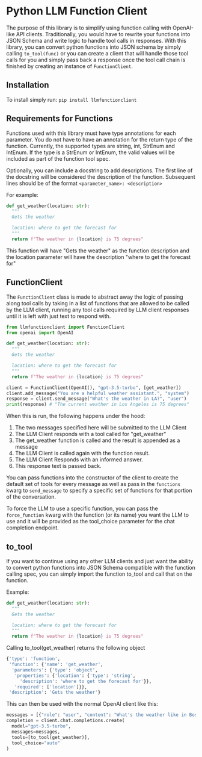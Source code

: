 # Python LLM Function Client

The purpose of this library is to simplify using function calling with OpenAI-like API clients. Traditionally, you would have to rewrite your functions into JSON Schema and write logic to handle tool calls in responses. With this library, you can convert python functions into JSON schema by simply calling `to_tool(func)` or you can create a client that will handle those tool calls for you and simply pass back a response once the tool call chain is finished by creating an instance of `FunctionClient`.

## Installation

To install simply run:
`pip install llmfunctionclient`

## Requirements for Functions

Functions used with this library must have type annotations for each parameter. You do not have to have an annotation for the return type of the function.
Currently, the supported types are string, int, StrEnum and IntEnum.
If the type is a StrEnum or IntEnum, the valid values will be included as part of the function tool spec.

Optionally, you can include a docstring to add descriptions. The first line of the docstring will be considered the description of the function. Subsequent lines should be of the format `<parameter_name>: <description>`

For example:
```python
def get_weather(location: str):
  """
  Gets the weather

  location: where to get the forecast for
  """
  return f"The weather in {location} is 75 degrees"
```

This function will have "Gets the weather" as the function description and the location parameter will have the description "where to get the forecast for"

## FunctionClient

The `FunctionClient` class is made to abstract away the logic of passing along tool calls by taking in a list of functions that are allowed to be called by the LLM client, running any tool calls required by LLM client responses until it is left with just text to respond with.

```python
from llmfunctionclient import FunctionClient
from openai import OpenAI

def get_weather(location: str):
  """
  Gets the weather

  location: where to get the forecast for
  """
  return f"The weather in {location} is 75 degrees"

client = FunctionClient(OpenAI(), "gpt-3.5-turbo", [get_weather])
client.add_message("You are a helpful weather assistant.", "system")
response = client.send_message("What's the weather in LA?", "user")
print(response) # "The current weather in Los Angeles is 75 degrees"
```

When this is run, the following happens under the hood:  
1. The two messages specified here will be submitted to the LLM Client
2. The LLM Client responds with a tool called for "get_weather"
3. The get_weather function is called and the result is appended as a message
4. The LLM Client is called again with the function result.
5. The LLM Client Responds with an informed answer.
6. This response text is passed back.

You can pass functions into the constructor of the client to create the default set of tools for every message as well as pass in the `functions` kwarg to `send_message` to specify a specific set of functions for that portion of the conversation.

To force the LLM to use a specific function, you can pass the `force_function` kwarg with the function (or its name) you want the LLM to use and it will be provided as the tool_choice parameter for the chat completion endpoint.

## to_tool

If you want to continue using any other LLM clients and just want the ability to convert python functions into JSON Schema compatible with the function calling spec, you can simply import the function to_tool and call that on the function.

Example:
```python
def get_weather(location: str):
  """
  Gets the weather

  location: where to get the forecast for
  """
  return f"The weather in {location} is 75 degrees"

```

Calling to_tool(get_weather) returns the following object

```python
{'type': 'function',
 'function': {'name': 'get_weather',
  'parameters': {'type': 'object',
   'properties': {'location': {'type': 'string',
     'description': 'where to get the forecast for'}},
   'required': ['location']}},
 'description': 'Gets the weather'}
```

This can then be used with the normal OpenAI client like this:
```python
messages = [{"role": "user", "content": "What's the weather like in Boston today?"}]
completion = client.chat.completions.create(
  model="gpt-3.5-turbo",
  messages=messages,
  tools=[to_tool(get_weather)],
  tool_choice="auto"
)
```

